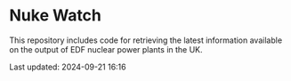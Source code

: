 # Nuke Watch

This repository includes code for retrieving the latest information available on the output of EDF nuclear power plants in the UK.

Last updated: 2024-09-21 16:16